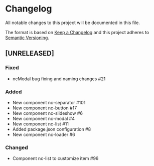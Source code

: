 # Changelog

All notable changes to this project will be documented in this file.

The format is based on [Keep a Changelog](http://keepachangelog.com/en/1.0.0/)
and this project adheres to [Semantic Versioning](http://semver.org/spec/v2.0.0.html).

<!--
## [UNRELEASED]
### Added
### Changed
### Deprecated
### Removed
### Fixed
### Security
-->




## [UNRELEASED]

### Fixed

- ncModal bug fixing and naming changes #21

### Added

- New component nc-separator #101
- New component nc-button #17
- New component nc-slideshow #6
- New component nc-modal #4
- New component nc-list #11
- Added package.json configuration #8
- New component nc-loader #6

### Changed

- Component nc-list to customize item #96